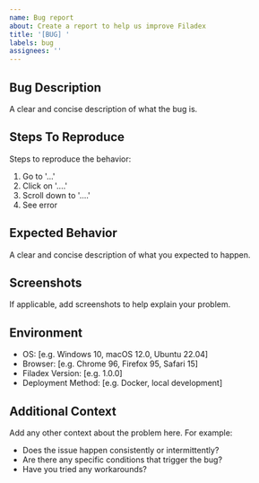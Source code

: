 ```yaml
---
name: Bug report
about: Create a report to help us improve Filadex
title: '[BUG] '
labels: bug
assignees: ''
---
```


## Bug Description
A clear and concise description of what the bug is.

## Steps To Reproduce
Steps to reproduce the behavior:
1. Go to '...'
2. Click on '....'
3. Scroll down to '....'
4. See error

## Expected Behavior
A clear and concise description of what you expected to happen.

## Screenshots
If applicable, add screenshots to help explain your problem.

## Environment
- OS: [e.g. Windows 10, macOS 12.0, Ubuntu 22.04]
- Browser: [e.g. Chrome 96, Firefox 95, Safari 15]
- Filadex Version: [e.g. 1.0.0]
- Deployment Method: [e.g. Docker, local development]

## Additional Context
Add any other context about the problem here. For example:
- Does the issue happen consistently or intermittently?
- Are there any specific conditions that trigger the bug?
- Have you tried any workarounds?
